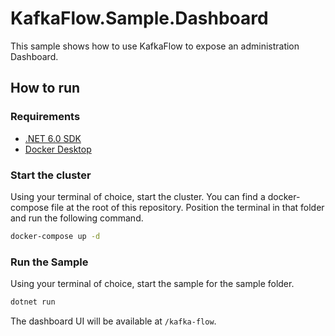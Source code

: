 # KafkaFlow.Sample.Dashboard

This sample shows how to use KafkaFlow to expose an administration Dashboard.

## How to run

### Requirements

-   [.NET 6.0 SDK](https://dotnet.microsoft.com/en-us/download/dotnet/6.0)
-   [Docker Desktop](https://www.docker.com/products/docker-desktop/)

### Start the cluster

Using your terminal of choice, start the cluster.
You can find a docker-compose file at the root of this repository. 
Position the terminal in that folder and run the following command.

```bash
docker-compose up -d
```

### Run the Sample

Using your terminal of choice, start the sample for the sample folder.

```bash
dotnet run
```

The dashboard UI will be available at `/kafka-flow`. 
